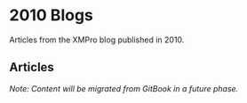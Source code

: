 # 2010 Blogs

Articles from the XMPro blog published in 2010.

## Articles

*Note: Content will be migrated from GitBook in a future phase.*
